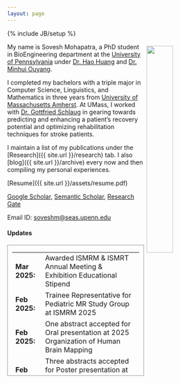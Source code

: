 ```yaml
---
layout: page
---
```


{% include JB/setup %}

<img style="float: right; width: 35%; padding: 6px;" src=" {{ site.url }}/assets/1.jpeg">

My name is Sovesh Mohapatra, a PhD student in BioEngineering department at the  [University of Pennsylvania](https://be.seas.upenn.edu/) under [Dr. Hao Huang](https://www.med.upenn.edu/apps/faculty/index.php/g275/p8837947) and [Dr. Minhui Ouyang](https://www.med.upenn.edu/apps/faculty/index.php/g275/p8844108).

I completed my bachelors with a triple major in Computer Science, Linguistics, and Mathematics in three years from [University of Massachusetts Amherst](http://umass.edu/). At UMass, I worked with [Dr. Gottfried Schlaug](http://profiles.umassmed.edu/display/22559132) in gearing towards predicting and enhancing a patient’s recovery potential and optimizing rehabilitation techniques for stroke patients.

I maintain a list of my publications under the [Research]({{ site.url }}/research) tab. I also [blog]({{ site.url }}/archive) every now and then compiling my personal experiences.

[Resume]({{ site.url }}/assets/resume.pdf) 

[Google Scholar](https://scholar.google.com/citations?user=_IqJIZcAAAAJ&hl=en), [Semantic Scholar](https://www.semanticscholar.org/author/Sovesh-Mohapatra/2186185878), [Research Gate](https://www.researchgate.net/profile/Sovesh-Mohapatra-2)

Email ID: [soveshm@seas.upenn.edu](mailto:soveshm@seas.upenn.edu)

#### Updates

<div style="height:300px;overflow:auto; border:1px solid #999; padding-left: 0.7em; padding-right: 0.7em">
<table>
<col width="100px">
<col width="650px">
<tr><td><b>Mar 2025:</b></td><td> Awarded ISMRM & ISMRT Annual Meeting & Exhibition Educational Stipend</td></tr>
<tr><td><b>Feb 2025:</b></td><td> Trainee Representative for Pediatric MR Study Group at ISMRM 2025</td></tr>
<tr><td><b>Feb 2025:</b></td><td> One abstract accepted for Oral presentation at 2025 Organization of Human Brain Mapping</td></tr>
<tr><td><b>Feb 2025:</b></td><td> Three abstracts accepted for Poster presentation at 2025 Organization of Human Brain Mapping</td></tr>
<tr><td><b>Jan 2025:</b></td><td> Three abstracts accepted for Poster presentation at 2025 ISMRM & ISMRT Annual Meeting & Exhibition</td></tr>
<tr><td><b>Jan 2025:</b></td><td> One abstract accepted for Oral presentation at 2025 ISMRM & ISMRT Annual Meeting & Exhibition</td></tr>
<tr><td><b>Nov 2024:</b></td><td> New <a href="https://www.sciencedirect.com/science/article/pii/S1744165X2400043X"> review paper</a> on multimodal MRI coupled with AI for better prediction</td></tr>
<tr><td><b>Oct 2024:</b></td><td> New <a href="https://link.springer.com/chapter/10.1007/978-3-031-71626-3_3"> conference chapter</a> on better segmentation of Neonatal HIE lesions</td></tr>
<tr><td><b>Aug 2024:</b></td><td> Passed my PhD qualification</td></tr>
<tr><td><b>May 2024:</b></td><td> Attended 2024 ISMRM & ISMRT Annual Meeting & Exhibition</td></tr>
<tr><td><b>Feb 2024:</b></td><td> Awarded ISMRM & ISMRT Annual Meeting & Exhibition Educational Stipend</td></tr>
<tr><td><b>Jan 2024:</b></td><td> Two papers accepted for oral power pitch presentation at 2024 ISMRM & ISMRT Annual Meeting & Exhibition</td></tr>
<tr><td><b>Oct 2023:</b></td><td> One paper accepted at MedNeurips Workshop NEURIPS 2023</td></tr>
<tr><td><b>Oct 2023:</b></td><td> One paper accepted for oral presentation in BONBID-HIE Workshop MICCAI 2023</td></tr>
<tr><td><b>Oct 2023:</b></td><td> Two papers accepted for poster presentation in BrainLes Workshop MICCAI 2023</td></tr>
<tr><td><b>Sept 2023:</b></td><td> appointed as advocacy chair for Penn Rangoli club</td></tr>
<tr><td><b>Aug 2023:</b></td><td> submitted two papers at the BraTS Challenge of MICCAI 2023</td></tr>
<tr><td><b>Jul 2023:</b></td><td> appointed as the chair for GRS Tissue Microstructure 2025 </td></tr>
<tr><td><b>Jun 2023:</b></td><td> new preprint <a href="https://arxiv.org/abs/2306.11714"> paper </a> on lesion segmentation and understanding the extent using transfer learning </td></tr>
<tr><td><b>Jun 2023:</b></td><td> started PhD in <a href="https://www.med.upenn.edu/huanglab"> Laboratory for Neural MRI and Brain Connectivity </a> at UPenn </td></tr>
<tr><td><b>Apr 2023:</b></td><td> new preprint <a href="https://arxiv.org/abs/2304.04738"> paper </a> on extraction of brain and specific region of interests using SAM </td></tr>
<tr><td><b>Apr 2023:</b></td><td> paper published at <a href="https://journals.plos.org/ploscompbiol/article?id=10.1371/journal.pcbi.1011012"> PLOS Computational Biology </a> on predicting effects and extent of stimulation on brain </td></tr>
<tr><td><b>Mar 2023:</b></td><td> Accepted offer at University of Pennsylvania for my PhD </td></tr>
<tr><td><b>Nov 2022:</b></td><td> new preprint <a href="https://arxiv.org/abs/2210.01091">paper</a> on how and when transfer learning is effective.</td></tr>
<tr><td><b>Nov 2022:</b></td><td> presented paper at <a href="https://aclanthology.org/2022.nlp4dh-1.0.pdf"> AACL-NLP4DH</a> on sentiment analysis of Presidential election speeches.</td></tr>
<tr><td><b>Sep 2022:</b></td><td> new preprint <a href="https://arxiv.org/abs/2209.13487"> paper </a> on sentiment analysis of Presidential election speeches</td></tr>
<tr><td><b>Sep 2022:</b></td><td> new preprint <a href="https://www.biorxiv.org/content/10.1101/2022.09.12.507591v2.article-info"> paper </a> on predicting effects and extent of stimulation on brain </td></tr>
<tr><td><b>May 2021:</b></td><td> started my summer research volunteership at <a href="http://vis.csail.mit.edu/"> MIT CSAIL Visulization Group </a> </td></tr>
<tr><td><b>May 2021:</b></td><td> started my summer internship at IALS with Dr. Gottfried Schlaug under CORE Summer Program </td></tr>
<tr><td><b>Nov 2020:</b></td><td> paper published at <a href="https://journals.plos.org/plosone/article?id=10.1371/journal.pone.0241543"> PLOS One </a> on repurposing of drugs for COVID-19 </td></tr>
<tr><td><b>Aug 2020:</b></td><td> started undergrauate at University of Massachusetts Amherst</td></tr>
<tr><td><b>Apr 2020:</b></td><td> new preprint <a href="https://www.medrxiv.org/content/10.1101/2020.04.05.20054254v2"> paper </a> on repurposing of drugs for COVID-19 </td></tr>
<tr><td><b>Nov 2019:</b></td><td> presented at <a href="https://www.mrs.org/meetings-events/fall-meetings-exhibits/past-fall-meetings/2019-mrs-fall-meeting/call-for-papers/symposium-sessions-detail/2019_mrs_fall_meeting/en08"> MRS Fall Meeting</a> on Inorganic Halide Perovskite Single Crystal</td></tr>
<tr><td><b>May 2019:</b></td><td> talk at  <a href="hhttps://www.ted.com/talks/sovesh_mohapatra_the_sentient_of_life"> TedX Manipal</a> </td></tr>
<tr><td><b>Aug 2018:</b></td><td> started working at IIT Roorkee with Dr. Soumitra Satapathi </td></tr>
<tr><td><b>Jun 2018:</b></td><td> started working at CSIR IGIB with Dr. Vinod Scaria </td></tr>
<tr><td><b>Apr 2018:</b></td><td> talk at <a href="https://www.youtube.com/watch?v=cBDq5DeQbw0"> TedX Ramjas College </a></td></tr>
<tr><td><b>Nov 2016:</b></td><td> recieved <a href="https://pib.gov.in/newsite/PrintRelease.aspx?relid=153595"> National Child Award </a> from President of India for Innovation </td></tr>
